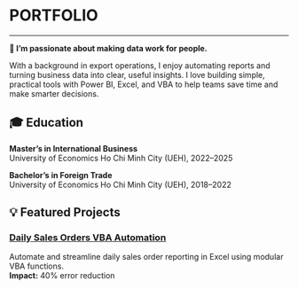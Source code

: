 # PORTFOLIO
---
**🌱 I’m passionate about making data work for people.**

With a background in export operations, I enjoy automating reports and turning business data into clear, useful insights. I love building simple, practical tools with Power BI, Excel, and VBA to help teams save time and make smarter decisions.

## 🎓 Education

**Master’s in International Business**  
University of Economics Ho Chi Minh City (UEH), 2022–2025

**Bachelor’s in Foreign Trade**  
University of Economics Ho Chi Minh City (UEH), 2018–2022

## 💡 Featured Projects

### [Daily Sales Orders VBA Automation](https://github.com/tnthaotien/daily-sales-orders-vba-automation)
Automate and streamline daily sales order reporting in Excel using modular VBA functions.  
**Impact:** 40% error reduction
